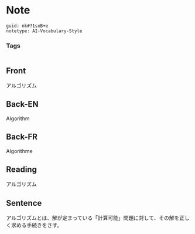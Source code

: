 # Note
```
guid: nk#?1sxB+e
notetype: AI-Vocabulary-Style
```

### Tags
```
```

## Front
アルゴリズム

## Back-EN
Algorithm

## Back-FR
Algorithme

## Reading
アルゴリズム

## Sentence
アルゴリズムとは、解が定まっている「計算可能」問題に対して、その解を正しく求める手続きをさす。
